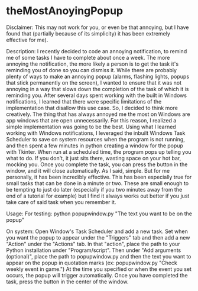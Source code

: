 # theMostAnoyingPopup
Disclaimer:
  This may not work for you, or even be that annoying, but I have found that (partially because of its simplicity) it has been extremely effective for me).


Description:
  I recently decided to code an annoying notification, to remind me of some tasks I have to complete about once a week. The more annoying the notification, the more likely a person is to get the task it's reminding you of done so you can dismiss it. While there are probably plenty of ways to make an annoying popup (alarms, flashing lights, popups that stick permanently on the screen), I wanted to ensure that it was not annoying in a way that slows down the completion of the task of which it is reminding you. After several days spent working with the built in Windows notifications, I learned that there were specific limitations of the implementation that disallow this use case. So, I decided to think more creatively. The thing that has always annoyed me the most on Windows are app windows that are open unnecessarily. For this reason, I realized a simple implementation was going to be the best. Using what I learned working with Windows notifications, I leveraged the inbuilt Windows Task Scheduler to save on system resources when the program is not running, and then spent a few minutes in python creating a window for the popup with Tkinter.
  When run at a scheduled time, the program pops up telling you what to do. If you don't, it just sits there, wasting space on your hot bar, mocking you. Once you complete the task, you can press the button in the window, and it will close automatically. As I said, simple. But for me personally, it has been incredibly effective. This has been especially true for small tasks that can be done in a minute or two. These are small enough to be tempting to just do later (especially if you two minutes away from the end of a tutorial for example) but I find it always works out better if you just take care of said task when you remember it.


Usage:
  For testing:
    python popupwindow.py "The text you want to be on the popup"
  
  On system:
    Open Window's Task Scheduler and add a new task. Set when you want the popup to appear under the "Triggers" tab and then add a new "Action" under the "Actions" tab.
    In that "action", place the path to your Python installation under "Program/script". Then under "Add arguments (optional)", place the path to popupwindow.py and then the text you want to appear on the popup in quotation marks (ex: popupwindow.py "Check weekly event in game.")
    At the time you specified or when the event you set occurs, the popup will trigger automatically.
    Once you have completed the task, press the button in the center of the window.

